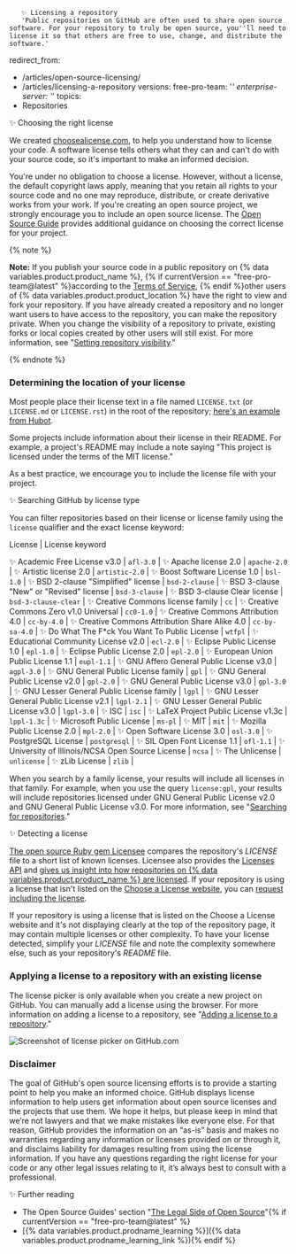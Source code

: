 
       ✨ Licensing a repository
       'Public repositories on GitHub are often used to share open source software. For your repository to truly be open source, you''ll need to license it so that others are free to use, change, and distribute the software.'
redirect_from:
  - /articles/open-source-licensing/
  - /articles/licensing-a-repository
versions:
  free-pro-team: '*'
  enterprise-server: '*'
topics:
  - Repositories

   ✨ Choosing the right license

We created [choosealicense.com](https://choosealicense.com), to help you understand how to license your code. A software license tells others what they can and can't do with your source code, so it's important to make an informed decision.

You're under no obligation to choose a license. However, without a license, the default copyright laws apply, meaning that you retain all rights to your source code and no one may reproduce, distribute, or create derivative works from your work. If you're creating an open source project, we strongly encourage you to include an open source license. The [Open Source Guide](https://opensource.guide/legal/#which-open-source-license-is-appropriate-for-my-project) provides additional guidance on choosing the correct license for your project.

{% note %}

**Note:** If you publish your source code in a public repository on {% data variables.product.product_name %}, {% if currentVersion == "free-pro-team@latest" %}according to the [Terms of Service](/articles/github-terms-of-service), {% endif %}other users of {% data variables.product.product_location %} have the right to view and fork your repository. If you have already created a repository and no longer want users to have access to the repository, you can make the repository private. When you change the visibility of a repository to private, existing forks or local copies created by other users will still exist. For more information, see "[Setting repository visibility](/github/administering-a-repository/setting-repository-visibility)."

{% endnote %}

### Determining the location of your license

Most people place their license text in a file named `LICENSE.txt` (or `LICENSE.md` or `LICENSE.rst`) in the root of the repository; [here's an example from Hubot](https://github.com/github/hubot/blob/master/LICENSE.md).

Some projects include information about their license in their README. For example, a project's README may include a note saying "This project is licensed under the terms of the MIT license."

As a best practice, we encourage you to include the license file with your project.

   ✨ Searching GitHub by license type

You can filter repositories based on their license or license family using the `license` qualifier and the exact license keyword:

License | License keyword
 
✨ Academic Free License v3.0 | `afl-3.0` |
✨ Apache license 2.0 | `apache-2.0` |
✨ Artistic license 2.0 | `artistic-2.0` |
✨ Boost Software License 1.0 | `bsl-1.0` |
✨ BSD 2-clause "Simplified" license | `bsd-2-clause` |
✨ BSD 3-clause "New" or "Revised" license | `bsd-3-clause` |
✨ BSD 3-clause Clear license | `bsd-3-clause-clear` |
✨ Creative Commons license family | `cc` |
✨ Creative Commons Zero v1.0 Universal | `cc0-1.0` |
✨ Creative Commons Attribution 4.0 | `cc-by-4.0` |
✨ Creative Commons Attribution Share Alike 4.0 | `cc-by-sa-4.0` |
✨ Do What The F*ck You Want To Public License | `wtfpl` |
✨ Educational Community License v2.0 | `ecl-2.0` |
✨ Eclipse Public License 1.0 | `epl-1.0` |
✨ Eclipse Public License 2.0 | `epl-2.0` |
✨ European Union Public License 1.1 | `eupl-1.1` |
✨ GNU Affero General Public License v3.0 | `agpl-3.0` |
✨ GNU General Public License family | `gpl` |
✨ GNU General Public License v2.0 | `gpl-2.0` |
✨ GNU General Public License v3.0 | `gpl-3.0` |
✨ GNU Lesser General Public License family | `lgpl` |
✨ GNU Lesser General Public License v2.1 | `lgpl-2.1` |
✨ GNU Lesser General Public License v3.0 | `lgpl-3.0` |
✨ ISC | `isc` |
✨ LaTeX Project Public License v1.3c | `lppl-1.3c` |
✨ Microsoft Public License | `ms-pl` |
✨ MIT | `mit` |
✨ Mozilla Public License 2.0 | `mpl-2.0` |
✨ Open Software License 3.0 | `osl-3.0` |
✨ PostgreSQL License | `postgresql` |
✨ SIL Open Font License 1.1 | `ofl-1.1` |
✨ University of Illinois/NCSA Open Source License | `ncsa` |
✨ The Unlicense | `unlicense` |
✨ zLib License | `zlib` |

When you search by a family license, your results will include all licenses in that family. For example, when you use the query `license:gpl`, your results will include repositories licensed under GNU General Public License v2.0 and GNU General Public License v3.0. For more information, see "[Searching for repositories](/articles/searching-for-repositories/#search-by-license)."

   ✨ Detecting a license

[The open source Ruby gem Licensee](https://github.com/licensee/licensee) compares the repository's *LICENSE* file to a short list of known licenses. Licensee also provides the [Licenses API](/rest/reference/licenses) and [gives us insight into how repositories on {% data variables.product.product_name %} are licensed](https://github.com/blog/1964-open-source-license-usage-on-github-com). If your repository is using a license that isn't listed on the [Choose a License website](https://choosealicense.com/appendix/), you can [request including the license](https://github.com/github/choosealicense.com/blob/gh-pages/CONTRIBUTING.md#adding-a-license).

If your repository is using a license that is listed on the Choose a License website and it's not displaying clearly at the top of the repository page, it may contain multiple licenses or other complexity. To have your license detected, simplify your *LICENSE* file and note the complexity somewhere else, such as your repository's *README* file.

### Applying a license to a repository with an existing license

The license picker is only available when you create a new project on GitHub. You can manually add a license using the browser. For more information on adding a license to a repository, see "[Adding a license to a repository](/articles/adding-a-license-to-a-repository)."

![Screenshot of license picker on GitHub.com](/assets/images/help/repository/repository-license-picker.png)

### Disclaimer

The goal of GitHub's open source licensing efforts is to provide a starting point to help you make an informed choice. GitHub displays license information to help users get information about open source licenses and the projects that use them. We hope it helps, but please keep in mind that we’re not lawyers and that we make mistakes like everyone else. For that reason, GitHub provides the information on an “as-is” basis and makes no warranties regarding any information or licenses provided on or through it, and disclaims liability for damages resulting from using the license information. If you have any questions regarding the right license for your code or any other legal issues relating to it, it’s always best to consult with a professional.

   ✨ Further reading

- The Open Source Guides' section "[The Legal Side of Open Source](https://opensource.guide/legal/)"{% if currentVersion == "free-pro-team@latest" %}
- [{% data variables.product.prodname_learning %}]({% data variables.product.prodname_learning_link %}){% endif %}
